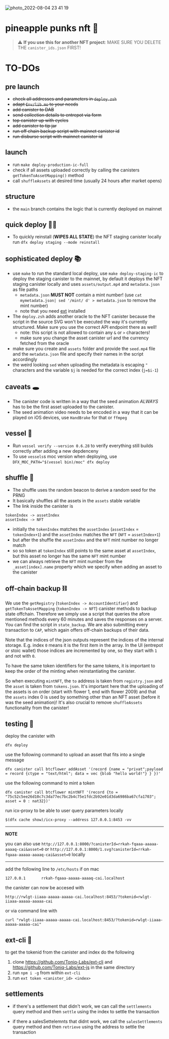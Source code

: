 ![photo_2022-08-04 23 41 19](https://user-images.githubusercontent.com/32162112/182957869-8479f309-283d-4d81-af9f-2d34acbac27e.jpeg)


# pineapple punks nft 🌼

> :warning: **If you use this for another NFT project**: MAKE SURE YOU DELETE THE `canister_ids.json` FIRST!

# TO-DOs

## pre launch

-   ~~check all addresses and parameters in `deploy.zsh`~~
-   ~~adapt `Env/lib.mo` to your needs~~
-   ~~add canister to DAB~~
-   ~~send collection details to entrepot via form~~
-   ~~top canister up with cycles~~
-   ~~add canister to tip jar~~
-   ~~run off chain backup script with mainnet canister id~~
-   ~~run disburse script with mainnet canister id~~

## launch

-   run `make deploy-production-ic-full`
-   check if all assets uploaded correctly by calling the canisters `getTokenToAssetMapping()` method
-   call `shuffleAssets` at desired time (usually 24 hours after market opens)

## structure

-   the `main` branch contains the logic that is currently deployed on mainnet

## quick deploy 🏃‍♀️

-   To quickly reinstall (**WIPES ALL STATE**) the NFT staging canister locally run `dfx deploy staging --mode reinstall`

## sophisticated deploy 📚

-   use `make` to run the standard local deploy, use `make deploy-staging-ic` to deploy the staging canister to the mainnet, by default it deploys the NFT staging canister locally and uses `assets/output.mp4` and `metadata.json` as file paths
    -   `metadata.json` **MUST NOT** contain a mint number! (use `cat mymetadata.json| sed '/mint/ d' > metadata.json` to remove the mint number)
    -   note that you need [ext](#ext) installed
-   The `deploy.zsh` adds another oracle to the NFT canister because the script in the source SVG won't be executed the way it's currently structured. Make sure you use the correct API endpoint there as well!
    -   note: this script is not allowed to contain any `&` or `>` characters!
    -   make sure you change the asset canister url and the currency fetched from the oracle
-   make sure you create and `assets` folder and provide the `seed.mp4` file and the `metadata.json` file and specify their names in the script accordingly
-   the weird looking `sed` when uploading the metadata is escaping `"` characters and the variable `$j` is needed for the correct index (`j=$i-1`)

## caveats 🕳

-   The canister code is written in a way that the seed animation _ALWAYS_ has to be the first asset uploaded to the canister.
-   The seed animation video needs to be encoded in a way that it can be played on iOS devices, use `HandBrake` for that or `ffmpeg`

## vessel 🚢

-   Run `vessel verify --version 0.6.28` to verify everything still builds correctly after adding a new depdenceny
-   To use `vessels`s moc version when deploying, use `DFX_MOC_PATH="$(vessel bin)/moc" dfx deploy`

## shuffle 🔀

-   The shuffle uses the random beacon to derive a random seed for the PRNG
-   It basically shuffles all the assets in the `assets` stable variable
-   The link inside the canister is

```
tokenIndex -> assetIndex
assetIndex -> NFT
```

-   initially the `tokenIndex` matches the `assetIndex` (`assetIndex` = `tokenIndex+1`) and the `assetIndex` matches the `NFT` (`NFT` = `assetIndex+1`)
-   but after the shuffle the `assetIndex` and the `NFT` mint number no longer match
-   so so token at `tokenIndex` still points to the same asset at `assetIndex`, but this asset no longer has the same `NFT` mint number
-   we can always retrieve the `NFT` mint number from the `_asset[index].name` property which we specify when adding an asset to the canister

## off-chain backup ⛓

We use the `getRegistry` (`tokenIndex -> AccountIdentifier`) and `getTokenToAssetMapping` (`tokenIndex -> NFT`) canister methods to backup state offchain. Therefore we simply use a script that queries the afore mentioned methods every 60 minutes and saves the responses on a server. You can find the script in `state_backup`. We are also submitting every transaction to `CAP`, which again offers off-chain backups of their data.

Note that the indices of the json outputs represent the indices of the internal storage. E.g. index `0` means it is the first item in the array. In the UI (entrepot or stoic wallet) those indices are incremented by one, so they start with `1` and not with `0`.

To have the same token identifiers for the same tokens, it is important to keep the order of the minting when reinstantiating the canister.

So when executing `mintNFT`, the `to` address is taken from `registry.json` and the `asset` is taken from `tokens.json`. It's important here that the uploading of the assets is on order (start with flower 1, end with flower 2009) and that the `assets` index 0 is used by something other than an NFT asset (before it was the seed animation)! It's also crucial to remove `shuffleAssets` functionality from the canister!

## testing 🧪

deploy the canister with

```
dfx deploy
```

use the following command to upload an asset that fits into a single message

```
dfx canister call btcflower addAsset '(record {name = "privat";payload = record {ctype = "text/html"; data = vec {blob "hello world!"} } })'
```

use the following command to mint a token

```
dfx canister call btcflower mintNFT '(record {to = "75c52c5ee26d10c7c3da77ec7bc2b4c75e1fdc2b92e01d3da6986ba67cfa1703"; asset = 0 : nat32})'
```

run icx-proxy to be able to user query parameters locally

```
$(dfx cache show)/icx-proxy --address 127.0.0.1:8453 -vv
```

---

**NOTE**

you can also use `http://127.0.0.1:8000/?canisterId=rrkah-fqaaa-aaaaa-aaaaq-cai&asset=0` or `http://127.0.0.1:8000/1.svg?canisterId=rrkah-fqaaa-aaaaa-aaaaq-cai&asset=0` locally

---

add the following line to `/etc/hosts` if on mac

```
127.0.0.1       rrkah-fqaaa-aaaaa-aaaaq-cai.localhost
```

the canister can now be accesed with

```
http://rwlgt-iiaaa-aaaaa-aaaaa-cai.localhost:8453/?tokenid=rwlgt-iiaaa-aaaaa-aaaaa-cai
```

or via command line with

```
curl "rwlgt-iiaaa-aaaaa-aaaaa-cai.localhost:8453/?tokenid=rwlgt-iiaaa-aaaaa-aaaaa-cai"
```

<h2 id="ext">ext-cli 🔌</h2>

to get the tokenid from the canister and index do the following

1. clone https://github.com/Toniq-Labs/ext-cli and https://github.com/Toniq-Labs/ext-js in the same directory
2. run `npm i -g` from within `ext-cli`
3. run `ext token <canister_id> <index>`

## settlements

-   if there's a settlement that didn't work, we can call the `settlements` query method and then `settle` using the index to settle the transaction

-   if there a salesSettelemnts that didnt work, we call the `salesSettlements` query method and then `retrieve` using the address to settle the transaction
